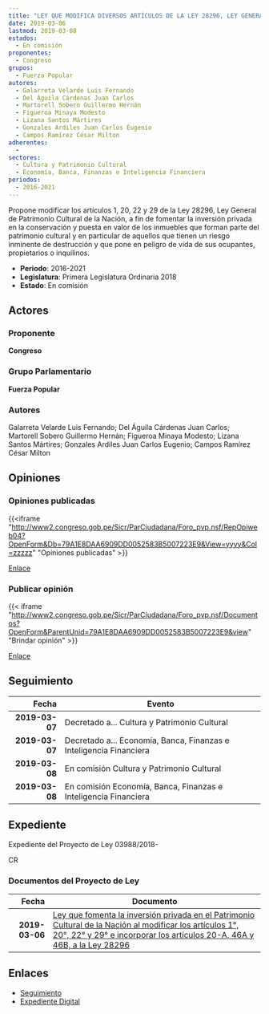 ```yaml
---
title: "LEY QUE MODIFICA DIVERSOS ARTÍCULOS DE LA LEY 28296, LEY GENERAL DE PATRIMONIO CULTURAL DE LA NACIÓN"
date: 2019-03-06
lastmod: 2019-03-08
estados: 
  - En comisión
proponentes: 
  - Congreso
grupos: 
  - Fuerza Popular
autores: 
  - Galarreta Velarde Luis Fernando
  - Del Águila Cárdenas Juan Carlos
  - Martorell Sobero Guillermo Hernán
  - Figueroa Minaya Modesto
  - Lizana Santos Mártires
  - Gonzales Ardiles Juan Carlos Eugenio
  - Campos Ramírez César Milton
adherentes: 
  - 
sectores: 
  - Cultura y Patrimonio Cultural
  - Economía, Banca, Finanzas e Inteligencia Financiera
periodos: 
  - 2016-2021
---
```


Propone modificar los artículos 1, 20, 22 y 29 de la Ley 28296, Ley General de Patrimonio Cultural de la Nación, a fin de fomentar la inversión privada en la conservación y puesta en valor de los inmuebles que forman parte del patrimonio cultural y en particular de aquellos que tienen un riesgo inminente de destrucción y que pone en peligro de vida de sus ocupantes, propietarios o inquilinos.

- **Periodo**: 2016-2021
- **Legislatura**: Primera Legislatura Ordinaria 2018
- **Estado**: En comisión

## Actores

### Proponente

**Congreso**

### Grupo Parlamentario

**Fuerza Popular**

### Autores

Galarreta Velarde Luis Fernando; Del Águila Cárdenas Juan Carlos; Martorell Sobero Guillermo Hernán; Figueroa Minaya Modesto; Lizana Santos Mártires; Gonzales Ardiles Juan Carlos Eugenio; Campos Ramírez César Milton


## Opiniones

### Opiniones publicadas

{{<iframe "http://www2.congreso.gob.pe/Sicr/ParCiudadana/Foro_pvp.nsf/RepOpiweb04?OpenForm&Db=79A1E8DAA6909DD0052583B5007223E9&View=yyyy&Col=zzzzz" "Opiniones publicadas" >}}

[Enlace](http://www2.congreso.gob.pe/Sicr/ParCiudadana/Foro_pvp.nsf/RepOpiweb04?OpenForm&Db=79A1E8DAA6909DD0052583B5007223E9&View=yyyy&Col=zzzzz)
### Publicar opinión

{{< iframe "http://www2.congreso.gob.pe/Sicr/ParCiudadana/Foro_pvp.nsf/Documentos?OpenForm&ParentUnid=79A1E8DAA6909DD0052583B5007223E9&view" "Brindar opinión" >}}

[Enlace](http://www2.congreso.gob.pe/Sicr/ParCiudadana/Foro_pvp.nsf/Documentos?OpenForm&ParentUnid=79A1E8DAA6909DD0052583B5007223E9&view)

## Seguimiento

| Fecha | Evento |
|------:|--------|
| **2019-03-07** | Decretado a... Cultura y Patrimonio Cultural|
| **2019-03-07** | Decretado a... Economía, Banca, Finanzas e Inteligencia Financiera|
| **2019-03-08** | En comisión Cultura y Patrimonio Cultural|
| **2019-03-08** | En comisión Economía, Banca, Finanzas e Inteligencia Financiera|


## Expediente

Expediente del Proyecto de Ley 03988/2018-

CR


### Documentos del Proyecto de Ley

| Fecha | Documento |
|------:|--------|
| **2019-03-06** | [Ley que fomenta la inversión privada en el Patrimonio Cultural de la Nación al modificar los artículos 1°, 20°, 22° y 29° e incorporar los artículos 20-A, 46A y 46B, a la Ley 28296](http://www.leyes.congreso.gob.pe/Documentos/2016_2021/Proyectos_de_Ley_y_de_Resoluciones_Legislativas/PL0398820190306.pdf) |

## Enlaces 

- [Seguimiento](http://www2.congreso.gob.pe/Sicr/TraDocEstProc/CLProLey2016.nsf/f7fff46988ca05b1052578e100829cc7/555925fa33ac0010052583b5007ba885?OpenDocument)
- [Expediente Digital](http://www2.congreso.gob.pe/Sicr/TraDocEstProc/CLProLey2016.nsf/f7fff46988ca05b1052578e100829cc7/555925fa33ac0010052583b5007ba885?OpenDocument&Click=05257FB7005EB655.eb71d0cf91d8294e05256cdf006b5706/$Body/0.1C6C)
